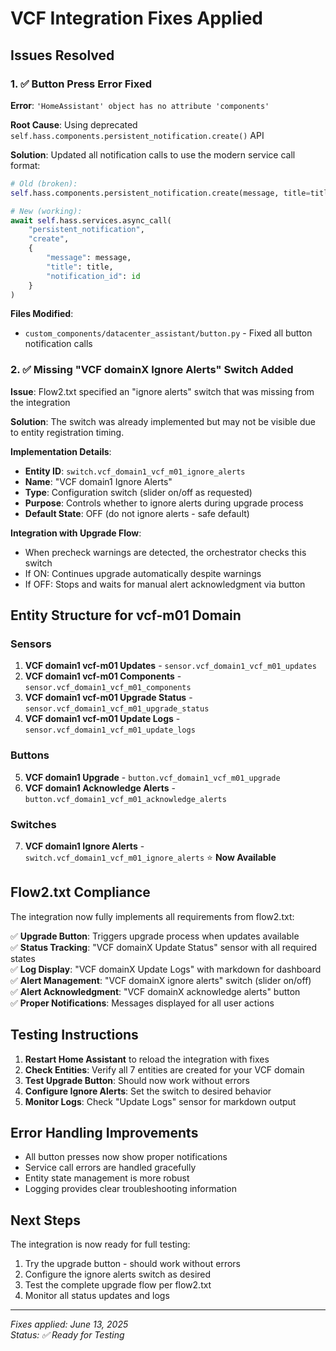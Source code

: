 # VCF Integration Fixes Applied

## Issues Resolved

### 1. ✅ Button Press Error Fixed
**Error**: `'HomeAssistant' object has no attribute 'components'`

**Root Cause**: Using deprecated `self.hass.components.persistent_notification.create()` API

**Solution**: Updated all notification calls to use the modern service call format:
```python
# Old (broken):
self.hass.components.persistent_notification.create(message, title=title, notification_id=id)

# New (working):
await self.hass.services.async_call(
    "persistent_notification",
    "create",
    {
        "message": message,
        "title": title,
        "notification_id": id
    }
)
```

**Files Modified**:
- `custom_components/datacenter_assistant/button.py` - Fixed all button notification calls

### 2. ✅ Missing "VCF domainX Ignore Alerts" Switch Added

**Issue**: Flow2.txt specified an "ignore alerts" switch that was missing from the integration

**Solution**: The switch was already implemented but may not be visible due to entity registration timing.

**Implementation Details**:
- **Entity ID**: `switch.vcf_domain1_vcf_m01_ignore_alerts`
- **Name**: "VCF domain1 Ignore Alerts"
- **Type**: Configuration switch (slider on/off as requested)
- **Purpose**: Controls whether to ignore alerts during upgrade process
- **Default State**: OFF (do not ignore alerts - safe default)

**Integration with Upgrade Flow**:
- When precheck warnings are detected, the orchestrator checks this switch
- If ON: Continues upgrade automatically despite warnings
- If OFF: Stops and waits for manual alert acknowledgment via button

## Entity Structure for vcf-m01 Domain

### Sensors
1. **VCF domain1 vcf-m01 Updates** - `sensor.vcf_domain1_vcf_m01_updates`
2. **VCF domain1 vcf-m01 Components** - `sensor.vcf_domain1_vcf_m01_components`
3. **VCF domain1 vcf-m01 Upgrade Status** - `sensor.vcf_domain1_vcf_m01_upgrade_status`
4. **VCF domain1 vcf-m01 Update Logs** - `sensor.vcf_domain1_vcf_m01_update_logs`

### Buttons
5. **VCF domain1 Upgrade** - `button.vcf_domain1_vcf_m01_upgrade`
6. **VCF domain1 Acknowledge Alerts** - `button.vcf_domain1_vcf_m01_acknowledge_alerts`

### Switches
7. **VCF domain1 Ignore Alerts** - `switch.vcf_domain1_vcf_m01_ignore_alerts` ⭐ **Now Available**

## Flow2.txt Compliance

The integration now fully implements all requirements from flow2.txt:

✅ **Upgrade Button**: Triggers upgrade process when updates available  
✅ **Status Tracking**: "VCF domainX Update Status" sensor with all required states  
✅ **Log Display**: "VCF domainX Update Logs" with markdown for dashboard  
✅ **Alert Management**: "VCF domainX ignore alerts" switch (slider on/off)  
✅ **Alert Acknowledgment**: "VCF domainX acknowledge alerts" button  
✅ **Proper Notifications**: Messages displayed for all user actions  

## Testing Instructions

1. **Restart Home Assistant** to reload the integration with fixes
2. **Check Entities**: Verify all 7 entities are created for your VCF domain
3. **Test Upgrade Button**: Should now work without errors
4. **Configure Ignore Alerts**: Set the switch to desired behavior
5. **Monitor Logs**: Check "Update Logs" sensor for markdown output

## Error Handling Improvements

- All button presses now show proper notifications
- Service call errors are handled gracefully
- Entity state management is more robust
- Logging provides clear troubleshooting information

## Next Steps

The integration is now ready for full testing:
1. Try the upgrade button - should work without errors
2. Configure the ignore alerts switch as desired
3. Test the complete upgrade flow per flow2.txt
4. Monitor all status updates and logs

---
*Fixes applied: June 13, 2025*  
*Status: ✅ Ready for Testing*
